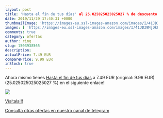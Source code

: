 ```yaml
---
layout: post
title: 'Hasta el fin de tus días' al 25.025025025025027 % de descuento
date: 2019/11/29 17:40:31 +0000
thumbnailImage: 'https://images-eu.ssl-images-amazon.com/images/I/41JD39MjDkL._SL200_.jpg'
images: [ 'https://images-eu.ssl-images-amazon.com/images/I/41JD39MjDkL._SL200_.jpg' ]
comments: true
category: ofertas
author: ring
slug: 1503938565
description:
actualPrice: 7.49 EUR
comparePrice: 9.99 EUR
inStock: true
---
```


Ahora mismo tienes [Hasta el fin de tus días](https://www.amazon.com/dp/1503938565/?tag=redken08-20) a 7.49 EUR (original: 9.99 EUR) (25.025025025025027 %) en el siguiente enlace!

[![](https://images-eu.ssl-images-amazon.com/images/I/41JD39MjDkL._SL200_.jpg)](https://www.amazon.com/dp/1503938565/?tag=redken08-20)

[Visítala!!!](https://www.amazon.com/dp/1503938565/?tag=redken08-20)

[Consulta otras ofertas en nuestro canal de telegram](https://t.me/s/ofertas25)
